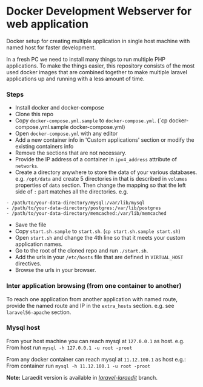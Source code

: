 # Docker Development Webserver for web application
Docker setup for creating multiple application in single host machine with named host for faster development.

In a fresh PC we need to install many things to run multiple PHP applications. To make the things easier,
this repository consists of the most used docker images that are combined together to make multiple laravel applications
up and running with a less amount of time.

### Steps
* Install docker and docker-compose
* Clone this repo
* Copy `docker-compose.yml.sample` to `docker-compose.yml`. (`cp docker-compose.yml.sample docker-compose.yml)
* Open `docker-compose.yml` with any editor
* Add a new container info in 'Custom applications' section or modify the existing containers info
* Remove the sections that are not necessary.
* Provide the IP address of a container in `ipv4_address` attribute of `networks`.
* Create a directory anywhere to store the data of your various databases. e.g. `/opt/data` and create 5 directories in that is described in `volumes` properties of `data` section. Then change the mapping so that the left side of `:` part matches all the directories. e.g.
```
- /path/to/your-data-directory/mysql:/var/lib/mysql
- /path/to/your-data-directory/postgres:/var/lib/postgres
- /path/to/your-data-directory/memcached:/var/lib/memcached
```
* Save the file
* Copy `start.sh.sample` to `start.sh`. (`cp start.sh.sample start.sh`)
* Open `start.sh` and change the 4th line so that it meets your custom application names.
* Go to the root of the cloned repo and run `./start.sh`.
* Add the urls in your `/etc/hosts` file that are defined in `VIRTUAL_HOST` directives.
* Browse the urls in your browser.

### Inter application browsing (from one container to another)
To reach one application from another application with named route,
provide the named route and IP in the `extra_hosts` section.
e.g. see `laravel56-apache` section.

### Mysql host
From your host machine you can reach mysql at `127.0.0.1` as host.
e.g. From host run `mysql -h 127.0.0.1 -u root -proot`

From any docker container can reach mysql at `11.12.100.1` as host
e.g.: From container run `mysql -h 11.12.100.1 -u root -proot`



**Note:**
Laraedit version is available in *[laravel-laraedit](https://github.com/jhalak/docker-webserver/tree/laravel-laraedit)* branch.